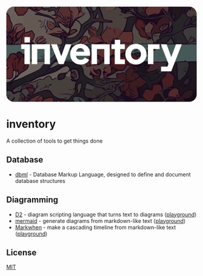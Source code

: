 ![inventory](./banner.webp)

# inventory

A collection of tools to get things done

## Database

- [dbml](https://github.com/holistics/dbml) - Database Markup Language, designed to define and document database structures

## Diagramming

- [D2](https://github.com/terrastruct/d2) - diagram scripting language that turns text to diagrams ([playground](https://play.d2lang.com))
- [mermaid](https://github.com/mermaid-js/mermaid) - generate diagrams from markdown-like text ([playground](https://mermaid.live))
- [Markwhen](https://github.com/mark-when/markwhen) - make a cascading timeline from markdown-like text ([playground](https://markwhen.com/))

## License

[MIT](./LICENSE.md)
